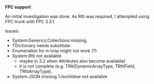**FPC support**

An initial investigation was done. As Rtti was required, I attempted using FPC trunk with FPC 3.3.1.

Issues: 

- System.Generics.Collections missing.
- TDictionary needs substitute.
- Enumeration for in loop might not work (?)
- System.Rtti not available
  - maybe in 3.2 when Attributes also become available)
  - it is not complete (e.g. TRttiDynamicArrayType, TRttiField, TRttiArrayType).
- System.JSON missing.TJsonValue not available